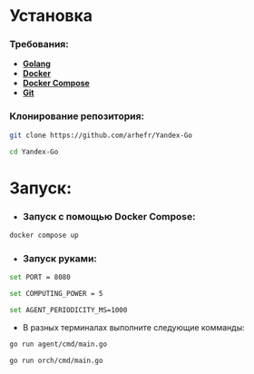 # Установка
### Требования:

- [**Golang**](https://go.dev/doc/install)
- [**Docker**](https://www.docker.com/products/docker-desktop/)
- [**Docker Compose**](https://docs.docker.com/compose/install/)
- [**Git**](https://git-scm.com/downloads)

### Клонирование репозитория:
``` bash
git clone https://github.com/arhefr/Yandex-Go
```
``` bash
cd Yandex-Go
```

# Запуск:
- ### Запуск с помощью Docker Compose:
``` bash
docker compose up
```

- ### Запуск руками:
``` bash
set PORT = 8080
```
``` bash
set COMPUTING_POWER = 5
```
``` bash
set AGENT_PERIODICITY_MS=1000
```
- В разных терминалах выполните следующие комманды:
``` bash
go run agent/cmd/main.go
```
``` bash
go run orch/cmd/main.go
```
